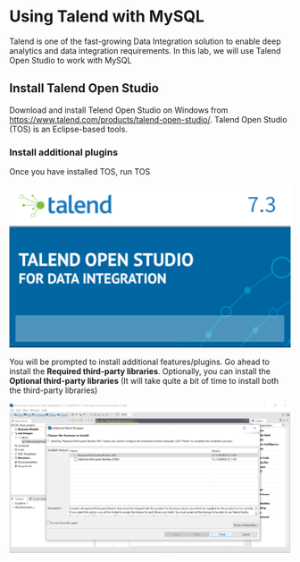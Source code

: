 # Using Talend with MySQL
Talend is one of the fast-growing Data Integration solution to enable deep analytics and data integration requirements. 
In this lab, we will use Talend Open Studio to work with MySQL
## Install Talend Open Studio
Download and install Telend Open Studio on Windows from https://www.talend.com/products/talend-open-studio/.
Talend Open Studio (TOS) is an Eclipse-based tools. 
### Install additional plugins
Once you have installed TOS, run TOS

![Install](img/T1.png)

You will be prompted to install additional features/plugins. Go ahead to install the **Required third-party libraries**. Optionally, you can install the **Optional third-party libraries** (It will take quite a bit of time to install both the third-party libraries)

![Features](img/T7.png)


